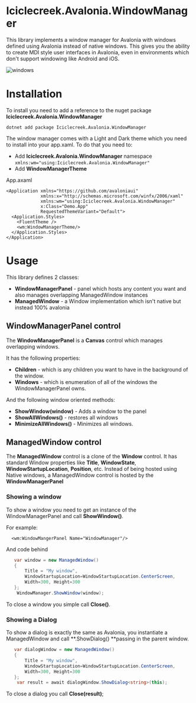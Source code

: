 # Iciclecreek.Avalonia.WindowManager
This library implements a window manager for Avalonia with windows defined using Avalonia instead of native windows.
This gives you the ability to create MDI style user interfaces in Avalonia, even in environments which don't support windowing like Android and iOS.

![windows](https://github.com/user-attachments/assets/3d38f431-5451-4d34-b88d-9656ba5ab5ab)

# Installation
To install you need to add a reference to the nuget package **Iciclecreek.Avalonia.WindowManager**

```dotnet add package Iciclecreek.Avalonia.WindowManager```

The window manager comes with a Light and Dark theme which you need to install into your app.xaml.
To do that you need to:
* Add **Iciclecreek.Avalonia.WindowManager** namespace  ```xmlns:wm="using:Iciclecreek.Avalonia.WindowManager"```
* Add **WindowManagerTheme** 

App.axaml
```
<Application xmlns="https://github.com/avaloniaui"
             xmlns:x="http://schemas.microsoft.com/winfx/2006/xaml"
             xmlns:wm="using:Iciclecreek.Avalonia.WindowManager"
             x:Class="Demo.App"
             RequestedThemeVariant="Default">
  <Application.Styles>
    <FluentTheme />
    <wm:WindowManagerTheme/>
  </Application.Styles>
</Application>
```

# Usage
This library defines 2 classes:
* **WindowManagerPanel** - panel which hosts any content you want and also manages overlapping ManagedWindow instances 
* **ManagedWindow** - a Window implementation which isn't native but instead 100% avalonia 
 
## WindowManagerPanel control
The **WindowManagerPanel** is a **Canvas** control which manages overlapping windows.

It has the following properties:
* **Children** - which is any children you want to have in the background of the window.
* **Windows** - which is enumeration of all of the windows the WindowManagerPanel owns.

And the following window oriented methods:
* **ShowWindow(window)** - Adds a window to the panel
* **ShowAllWindows()** - restores all windows
* **MinimizeAllWindows()** - Minimizes all windows.

## ManagedWindow control
The **ManagedWindow** control is a clone of the **Window** control. It has standard Window properties like **Title**, **WindowState**, **WindowStartupLocation**, **Position**, etc.
Instead of being hosted using Native windows, a ManagedWindow control is hosted by the **WindowManagerPanel**

### Showing a window
To show a window you need to get an instance of the WindowManagerPanel and call **ShowWindow()**.

For example:
```xaml
  <wm:WindowMangerPanel Name="WindowManager"/>
```
And code behind
```cs
   var window = new ManagedWindow()
   {
       Title = "My window",
       WindowStartupLocation=WindowStartupLocation.CenterScreen,
       Width=300, Height=300
   };
    WindowManager.ShowWindow(window);
```

To close a window you simple call **Close()**.

### Showing a Dialog
To show a dialog is exactly the same as Avalonia, you instantiate a ManagedWindow and call **.ShowDialog() **passing in the parent window.
```cs
   var dialogWindow = new ManagedWindow()
   {
       Title = "My window",
       WindowStartupLocation=WindowStartupLocation.CenterScreen,
       Width=300, Height=300
   };
    var result = await dialogWindow.ShowDialog<string>(this);
```

To close a dialog you call **Close(result)**;


